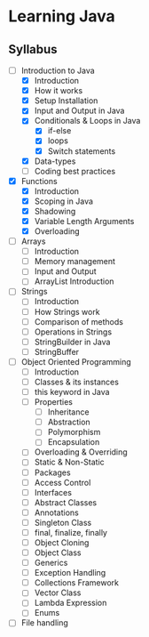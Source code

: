 # Learning Java

## Syllabus
- [ ] Introduction to Java
    - [X] Introduction
    - [X] How it works
    - [X] Setup Installation
    - [X] Input and Output in Java
    - [x] Conditionals & Loops in Java
        - [x] if-else
        - [x] loops
        - [x] Switch statements
    - [x] Data-types
    - [ ] Coding best practices
- [x] Functions
    - [x] Introduction
    - [x] Scoping in Java
    - [x] Shadowing
    - [x] Variable Length Arguments
    - [x] Overloading
- [ ] Arrays
    - [ ] Introduction
    - [ ] Memory management
    - [ ] Input and Output
    - [ ] ArrayList Introduction
- [ ] Strings
    - [ ] Introduction
    - [ ] How Strings work
    - [ ] Comparison of methods
    - [ ] Operations in Strings
    - [ ] StringBuilder in Java
    - [ ] StringBuffer
- [ ] Object Oriented Programming
    - [ ] Introduction
    - [ ] Classes & its instances
    - [ ] this keyword in Java
    - [ ] Properties
        - [ ] Inheritance
        - [ ] Abstraction
        - [ ] Polymorphism
        - [ ] Encapsulation
    - [ ] Overloading & Overriding
    - [ ] Static & Non-Static
    - [ ] Packages
    - [ ] Access Control
    - [ ] Interfaces
    - [ ] Abstract Classes
    - [ ] Annotations
    - [ ] Singleton Class
    - [ ] final, finalize, finally
    - [ ] Object Cloning
    - [ ] Object Class
    - [ ] Generics
    - [ ] Exception Handling
    - [ ] Collections Framework
    - [ ] Vector Class
    - [ ] Lambda Expression
    - [ ] Enums
- [ ] File handling
